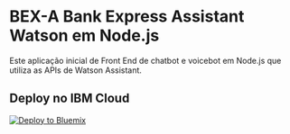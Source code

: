 # BEX-A Bank Express Assistant Watson em Node.js

Este aplicação inicial de Front End de chatbot e voicebot em Node.js que utiliza as APIs de Watson Assistant. 

## Deploy no IBM Cloud

[![Deploy to Bluemix](https://bluemix.net/deploy/button.png)](https://bluemix.net/deploy?repository=https://github.com/rodrigofnp/bexa)


